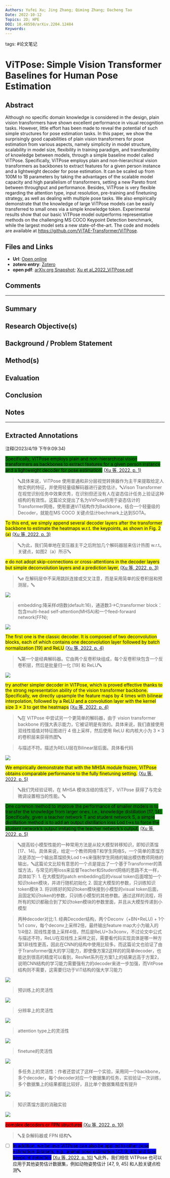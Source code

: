```yaml
---
Authors: Yufei Xu; Jing Zhang; Qiming Zhang; Dacheng Tao
Date: 2022-10-12
Topics: 2D; HPE
DOI: 10.48550/arXiv.2204.12484
Keywords:
---
```

tags: #论文笔记 

# ViTPose: Simple Vision Transformer Baselines for Human Pose Estimation


## Abstract
Although no specific domain knowledge is considered in the design, plain vision transformers have shown excellent performance in visual recognition tasks. However, little effort has been made to reveal the potential of such simple structures for pose estimation tasks. In this paper, we show the surprisingly good capabilities of plain vision transformers for pose estimation from various aspects, namely simplicity in model structure, scalability in model size, flexibility in training paradigm, and transferability of knowledge between models, through a simple baseline model called ViTPose. Specifically, ViTPose employs plain and non-hierarchical vision transformers as backbones to extract features for a given person instance and a lightweight decoder for pose estimation. It can be scaled up from 100M to 1B parameters by taking the advantages of the scalable model capacity and high parallelism of transformers, setting a new Pareto front between throughput and performance. Besides, ViTPose is very flexible regarding the attention type, input resolution, pre-training and finetuning strategy, as well as dealing with multiple pose tasks. We also empirically demonstrate that the knowledge of large ViTPose models can be easily transferred to small ones via a simple knowledge token. Experimental results show that our basic ViTPose model outperforms representative methods on the challenging MS COCO Keypoint Detection benchmark, while the largest model sets a new state-of-the-art. The code and models are available at https://github.com/ViTAE-Transformer/ViTPose.

## Files and Links
- **Url**: [Open online](http://arxiv.org/abs/2204.12484)
- **zotero entry**: [Zotero](zotero://select/library/items/L38J526Y)
- **open pdf**: [arXiv.org Snapshot](zotero://open-pdf/library/items/RH2NY9CT); [Xu et al_2022_ViTPose.pdf](zotero://open-pdf/library/items/FTNRCR4L)

## Comments


---

## Summary

  
## Research Objective(s)


## Background / Problem Statement


## Method(s)


## Evaluation


## Conclusion


## Notes


----

## Extracted Annotations

注释(2023/4/19 下午9:09:34)

<mark style="background: green;">Specifically, ViTPose employs plain and non-hierarchical vision transformers as backbones to extract features for a given person instance and a lightweight decoder for pose estimation.</mark> [(Xu 等, 2022, p. 1)](zotero://open-pdf/library/items/FTNRCR4L?page=1&annotation=YSWKGTTW)   
> 🔤具体来说，ViTPose 使用普通和非分层视觉转换器作为主干来提取给定人物实例的特征，并使用轻量级解码器进行姿势估计。🔤Vison Transformer 在视觉识别任务中效果优秀，在识别但还没有人在姿态估计任务上验证这种结构的有效性。这篇论文提出了名为VitPose的用于姿态估计的Transformer网络，使用普通ViT结构作为Backbone，结合一个轻量级的Decoder，就能在MS COCO 关键点估计bechmark上达到SOTA。  

<mark style="background: yellow;">To this end, we simply append several decoder layers after the transformer backbone to estimate the heatmaps w.r.t. the keypoints, as shown in Fig. 2 (a)</mark> [(Xu 等, 2022, p. 3)](zotero://open-pdf/library/items/FTNRCR4L?page=3&annotation=TE5REUDQ)   
> 🔤为此，我们简单地在变压器主干之后附加几个解码器层来估计热图 w.r.t。关键点，如图2（a）所示🔤  

<mark style="background: yellow;">e do not adopt skip-connections or cross-attentions in the decoder layers but simple deconvolution layers and a prediction layer,</mark> [(Xu 等, 2022, p. 3)](zotero://open-pdf/library/items/FTNRCR4L?page=3&annotation=X39FUPKP)   
> 🔤e 在解码层中不采用跳跃连接或交叉注意，而是采用简单的反卷积层和预测层，🔤  

![](file://C:/Users/%E7%A5%9D%E9%93%B6%E9%82%A3/Documents/Obsidian%20Vault/.hidden/zotero/storage/RYZ39JBS%5Cimage.png)[ ](zotero://open-pdf/library/items/FTNRCR4L?page=3&annotation=CMLRZGDB)


> embedding:降采样d倍数(default:16)，通道数3-&gt;C;transformer block：包含multi-head self-attention(MHSA)和一个feed-forward network(FFN); [ ](zotero://open-pdf/library/items/FTNRCR4L?page=4&annotation=XYT259F9) 

![](file://C:/Users/%E7%A5%9D%E9%93%B6%E9%82%A3/Documents/Obsidian%20Vault/.hidden/zotero/storage/UHIB2ESF%5Cimage.png)[ ](zotero://open-pdf/library/items/FTNRCR4L?page=4&annotation=XYT259F9)

<mark style="background: yellow;">The first one is the classic decoder. It is composed of two deconvolution blocks, each of which contains one deconvolution layer followed by batch normalization [19] and ReLU</mark> [(Xu 等, 2022, p. 4)](zotero://open-pdf/library/items/FTNRCR4L?page=4&annotation=BQT2TV5U)   
> 🔤第一个是经典解码器。它由两个反卷积块组成，每个反卷积块包含一个反卷积层，然后是批量归一化 [19] 和 ReLU🔤  

![](file://C:/Users/%E7%A5%9D%E9%93%B6%E9%82%A3/Documents/Obsidian%20Vault/.hidden/zotero/storage/FILZKQFA%5Cimage.png)[ ](zotero://open-pdf/library/items/FTNRCR4L?page=4&annotation=N4BWTNJ3)

<mark style="background: yellow;">try another simpler decoder in ViTPose, which is proved effective thanks to the strong representation ability of the vision transformer backbone. Specifically, we directly upsample the feature maps by 4 times with bilinear interpolation, followed by a ReLU and a convolution layer with the kernel size 3 × 3 to get the heatmaps</mark> [(Xu 等, 2022, p. 4)](zotero://open-pdf/library/items/FTNRCR4L?page=4&annotation=TL76VXZ6)   
> 🔤在 ViTPose 中尝试另一个更简单的解码器，由于 vision transformer backbone 的强大表示能力，它被证明是有效的。具体来说，我们直接使用双线性插值对特征图进行 4 倍上采样，然后使用 ReLU 和内核大小为 3 × 3 的卷积层来获得热图🔤  


> 与描述不符。描述为RELU层在Bilinear层后面。具体看代码 [ ](zotero://open-pdf/library/items/FTNRCR4L?page=4&annotation=EQVFS6UR) 

![](file://C:/Users/%E7%A5%9D%E9%93%B6%E9%82%A3/Documents/Obsidian%20Vault/.hidden/zotero/storage/UKAFYCLR%5Cimage.png)[ ](zotero://open-pdf/library/items/FTNRCR4L?page=4&annotation=EQVFS6UR)

<mark style="background: yellow;">We empirically demonstrate that with the MHSA module frozen, ViTPose obtains comparable performance to the fully finetuning setting.</mark> [(Xu 等, 2022, p. 5)](zotero://open-pdf/library/items/FTNRCR4L?page=5&annotation=NZQTXVFE)   
> 🔤我们凭经验证明，在 MHSA 模块冻结的情况下，ViTPose 获得了与完全微调设置相当的性能。🔤  

<mark style="background: green;">One common method to improve the performance of smaller models is to transfer the knowledge from larger ones, i.e., knowledge distillation [17, 14]. Specifically, given a teacher network T and student network S, a simple distillation method is to add an output distillation loss Lod t→s to force the student network’s output imitating the teacher network’s output,</mark> [(Xu 等, 2022, p. 5)](zotero://open-pdf/library/items/FTNRCR4L?page=5&annotation=3TR3YBYI)   
> 🔤提高较小模型性能的一种常用方法是从较大模型转移知识，即知识蒸馏 [17、14]。具体来说，给定一个教师网络T和学生网络S，一个简单的蒸馏方法是添加一个输出蒸馏损失Lod t→s来强制学生网络的输出模仿教师网络的输出，🔤这篇论文比较有意思的一个点是提出了一个基于Transformer的蒸馏方法，与常见的用loss来监督Teacher和Student网络的思路不太一样，具体如下: 1. 在大模型的patch embedding后的visual token后面增加一个知识token模块，并进行随机初始化 2. 固定大模型的参数，只训练知识token模块 3. 将训练好的知识token模块接到小模型的visual token后面，且固定知识token的参数，只训练小模型的其他参数。通过这样的流程，将所有的知识都融合到了知识token模块的参数里面，并且从大模型传递到小模型  


> 两种decoder对比:1. 经典Decoder结构，两个Deconv（+BN+ReLU) + 1个1x1 conv，每个deconv上采样2倍，最终输出feature map大小为输入的1/4倍2. 双线性差值上采样4倍，然后是ReLU+3x3conv，不过论文中公式与描述不符，ReLU在双线性上采样之前，需要看代码实现具体是哪一种方案1非线性更高，因此在CNN的结构中使用比较多。而这篇论文也验证了由于Transformer强大的学习能力，即使像方案2这样的的简单decoder，也能达到很高的精度可以看到，ResNet系列在方案1上的结果远高于方案2，说明CNN结构的学习能力需要强有力的decoder来进一步加强，而VitPose结构则不需要，这需要归功于ViT结构的强大学习能力 [ ](zotero://open-pdf/library/items/FTNRCR4L?page=6&annotation=QPVE248H) 

![](file://C:/Users/%E7%A5%9D%E9%93%B6%E9%82%A3/Documents/Obsidian%20Vault/.hidden/zotero/storage/W5ZD87B6%5Cimage.png)[ ](zotero://open-pdf/library/items/FTNRCR4L?page=6&annotation=QPVE248H)


> 预训练上的灵活性 [ ](zotero://open-pdf/library/items/FTNRCR4L?page=7&annotation=EML6686N) 

![](file://C:/Users/%E7%A5%9D%E9%93%B6%E9%82%A3/Documents/Obsidian%20Vault/.hidden/zotero/storage/D3YJEP27%5Cimage.png)[ ](zotero://open-pdf/library/items/FTNRCR4L?page=7&annotation=EML6686N)


> 分辨率上的灵活性 [ ](zotero://open-pdf/library/items/FTNRCR4L?page=7&annotation=64J9JWWR) 

![](file://C:/Users/%E7%A5%9D%E9%93%B6%E9%82%A3/Documents/Obsidian%20Vault/.hidden/zotero/storage/XP5XS2IU%5Cimage.png)[ ](zotero://open-pdf/library/items/FTNRCR4L?page=7&annotation=64J9JWWR)


> attention type上的灵活性 [ ](zotero://open-pdf/library/items/FTNRCR4L?page=7&annotation=C3SS7R6P) 

![](file://C:/Users/%E7%A5%9D%E9%93%B6%E9%82%A3/Documents/Obsidian%20Vault/.hidden/zotero/storage/IQ4XERDW%5Cimage.png)[ ](zotero://open-pdf/library/items/FTNRCR4L?page=7&annotation=C3SS7R6P)


> finetune的灵活性 [ ](zotero://open-pdf/library/items/FTNRCR4L?page=8&annotation=9RLQYTSA) 

![](file://C:/Users/%E7%A5%9D%E9%93%B6%E9%82%A3/Documents/Obsidian%20Vault/.hidden/zotero/storage/YQETBGUX%5Cimage.png)[ ](zotero://open-pdf/library/items/FTNRCR4L?page=8&annotation=9RLQYTSA)


> 多任务上的灵活性：作者还尝试了这样一个实验，采用同一个backbone，多个decoder，每个decoder对应一个数据集的任务，实验验证一次训练，多个数据集上的结果都能比较好，且比单个数据集精度有提升 [ ](zotero://open-pdf/library/items/FTNRCR4L?page=8&annotation=68FHNYQW) 

![](file://C:/Users/%E7%A5%9D%E9%93%B6%E9%82%A3/Documents/Obsidian%20Vault/.hidden/zotero/storage/TJGZ7G7L%5Cimage.png)[ ](zotero://open-pdf/library/items/FTNRCR4L?page=8&annotation=68FHNYQW)


> 知识蒸馏方面的消融实验 [ ](zotero://open-pdf/library/items/FTNRCR4L?page=8&annotation=RDEIUYAS) 

![](file://C:/Users/%E7%A5%9D%E9%93%B6%E9%82%A3/Documents/Obsidian%20Vault/.hidden/zotero/storage/KPYMT4KG%5Cimage.png)[ ](zotero://open-pdf/library/items/FTNRCR4L?page=8&annotation=RDEIUYAS)

<mark style="background: red;">complex decoders or FPN structures</mark> [(Xu 等, 2022, p. 10)](zotero://open-pdf/library/items/FTNRCR4L?page=10&annotation=998UWF8N)   
> 🔤复杂解码器或 FPN 结构🔤  

- [ ] <mark style="background: blue;">In addition, we believe ViTPose can also be applied to other pose estimation datasets, e.g., animal pose estimation [47, 9, 45] and face keypoint detection</mark> [(Xu 等, 2022, p. 10)](zotero://open-pdf/library/items/FTNRCR4L?page=10&annotation=U8DYKFRJ)  🔤此外，我们相信 ViTPose 也可以应用于其他姿势估计数据集，例如动物姿势估计 [47, 9, 45] 和人脸关键点检测🔤 



